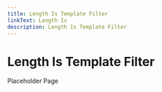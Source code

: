 ```yaml
---
title: Length Is Template Filter
linkText: Length Is
description: Length Is Template Filter
---
```


# Length Is Template Filter

Placeholder Page

